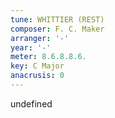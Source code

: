 ```yaml
---
tune: WHITTIER (REST)
composer: F. C. Maker
arranger: '-'
year: '-'
meter: 8.6.8.8.6.
key: C Major
anacrusis: 0
---
```

undefined